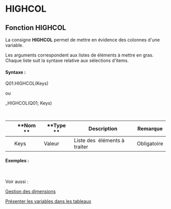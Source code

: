 # HIGHCOL

## Fonction HIGHCOL

La consigne **HIGHCOL** permet de mettre en évidence des colonnes d'une variable.

Les arguments correspondent aux listes de éléments à mettre en gras. Chaque liste suit la syntaxe relative aux sélections d'items.

#### Syntaxe :&nbsp;

Q01.HIGHCOL(Keys)

ou

\_HIGHCOL(Q01; Keys)

&nbsp;

| &nbsp; | **Nom ** | **Type ** | **Description** | **Remarque** |
| --- | --- | --- | --- | --- |
| &nbsp; | Keys | Valeur | Liste des&nbsp; éléments à traiter | Obligatoire |


#### Exemples :

&nbsp;

Voir aussi :&nbsp;

[Gestion des dimensions](<Gererlesdimensionsdesvariables1.md>)

[Présenter les variables dans les tableaux](<Presenterlesvariablesdanslestab1.md>)
